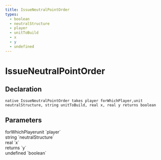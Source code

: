 ```yaml
---
title: IssueNeutralPointOrder
types:
  - boolean
  - neutralStructure
  - player
  - unitToBuild
  - x
  - y
  - undefined
---
```


# IssueNeutralPointOrder

## Declaration

```
native IssueNeutralPointOrder takes player forWhichPlayer,unit neutralStructure, string unitToBuild, real x, real y returns boolean
```

## Parameters
<dl>
  <dt>forWhichPlayerunit `player`</dt>
  <dd></dd>

  <dt>string `neutralStructure`</dt>
  <dd></dd>

  <dt>real `x`</dt>
  <dd></dd>

  <dt>returns `y`</dt>
  <dd></dd>

  <dt>undefined `boolean`</dt>
  <dd></dd>
</dl>